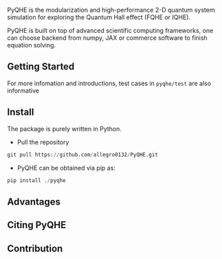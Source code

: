 PyQHE is the modularization and high-performance 2-D quantum system simulation for exploring the Quantum Hall effect (FQHE or IQHE).

PyQHE is built on top of advanced scientific computing frameworks, one can choose backend from numpy, JAX or commerce software to finish 
equation solving.

## Getting Started
For more infomation and introductions, test cases in `pyqhe/test` are also informative

## Install
The package is purely written in Python.

- Pull the repository
```python
git pull https://github.com/allegro0132/PyQHE.git
```

- PyQHE can be obtained via pip as:
```python
pip install ./pyqhe
```

## Advantages

## Citing PyQHE

## Contribution
